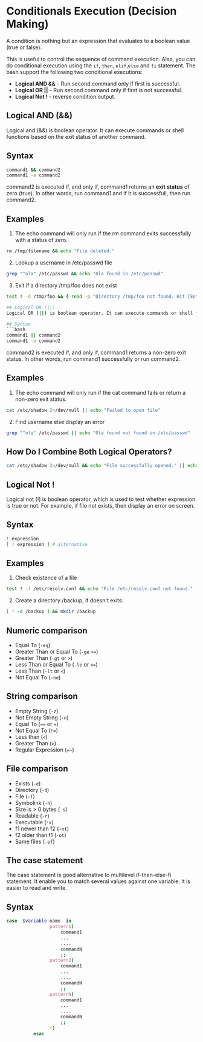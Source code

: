 # Conditionals Execution (Decision Making)
A condition is nothing but an expression that evaluates to a boolean value (true or false).

This is useful to control the sequence of command execution. Also, you can do conditional execution using the `if`, `then`, `elif`,`else` and `fi` statement. The bash support the following two conditional executions:

- **Logical AND &&** - Run second command only if first is successful.
- **Logical OR ||** - Run second command only if first is not successful.
- **Logical Not !** - reverse condition output.

## Logical AND (&&)
Logical and (&&) is boolean operator. It can execute commands or shell functions based on the exit status of another command.

## Syntax
```bash
command1 && command2
command1 -a command2
```

command2 is executed if, and only if, command1 returns an **exit status** of zero (true). In other words, run command1 and if it is successfull, then run command2.

## Examples

1. The echo command will only run if the rm command exits successfully with a status of zero.

```bash
rm /tmp/filename && echo "File deleted."
```

2. Lookup a username in /etc/passwd file

```bash
grep "^ola" /etc/passwd && echo "Ola found in /etc/passwd"
```

3. Exit if a directory /tmp/foo does not exist
```bash
test ! -d /tmp/foo && { read -p "Directory /tmp/foo not found. Hit [Enter] to exit..." enter; exit 1; }```

## Logical OR (||)
Logical OR (||) is boolean operator. It can execute commands or shell functions based on the exit status of another command.

## Syntax
```bash
command1 || command2
command1 -o command2
```

command2 is executed if, and only if, command1 returns a non-zero exit status. In other words, run command1 successfully or run command2.

## Examples

1. The echo command will only run if the cat command fails or return a non-zero exit status.

```bash
cat /etc/shadow 2>/dev/null || echo "Failed to open file"
```

2. Find username else display an error
```bash
grep "^ola" /etc/passwd || echo "Ola found not found in /etc/passwd"
```

## How Do I Combine Both Logical Operators?
```bash
cat /etc/shadow 2>/dev/null && echo "File successfully opened." || echo "Failed to open file."
```

## Logical Not !
Logical not (!) is boolean operator, which is used to test whether expression is true or not. For example, if file not exists, then display an error on screen.

## Syntax
```bash
! expression
[ ! expression ] # alternative
```

## Examples

1. Check existence of a file

```bash
test ! -f /etc/resolv.conf && echo "File /etc/resolv.conf not found."
```

2. Create a directory /backup, if doesn't exits:

```bash
[ ! -d /backup ] && mkdir /backup
```

## Numeric comparison

- Equal To (`-eq`)
- Greater Than or Equal To (`-ge` `>=`)
- Greater Than (`-gt` or `>`)
- Less Than or Equal To (`-le` or `<=`)
- Less Than (`-lt` or `<`)
- Not Equal To (`-ne`)


## String comparison
- Empty String (`-z`)
- Not Empty String (`-n`)
- Equal To (`==` or `=`)
- Not Equal To (`!=`)
- Less than (`<`)
- Greater Than (`>`)
- Regular Expression (`=~`)

## File comparison
- Exists (`-e`)
- Directory (`-d`)
- File (`-f`)
- Symbolink (`-h`)
- Size is > 0 bytes (`-s`)
- Readable (`-r`)
- Executable (`-x`)
- f1 newer than f2 (`-nt`)
- f2 older than f1 (`-ot`)
- Same files (`-ef`)


## The case statement
The case statement is good alternative to multilevel if-then-else-fi statement. It enable you to match several values against one variable. It is easier to read and write.

## Syntax
```bash
case  $variable-name  in
                pattern1)       
     		        command1
                    ...
                    ....
                    commandN
                    ;;
                pattern2)
     		        command1
                    ...
                    ....
                    commandN
                    ;;            
                patternN)       
     		        command1
                    ...
                    ....
                    commandN
                    ;;
                *)              
          esac 
```